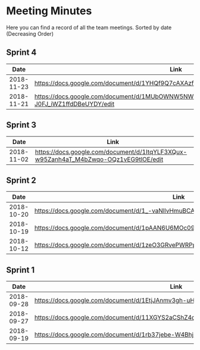 # Meeting Minutes

Here you can find a record of all the team meetings.
Sorted by date (Decreasing Order)
## Sprint 4
|Date|Link|
|----|----|
|2018-11-23|https://docs.google.com/document/d/1YHQf9Q7cAXAzfUZWeOYYidKjrYQxpnEYQkgPB2poW_Q/edit|
|2018-11-21|https://docs.google.com/document/d/1MUbOWNW5NWZQ8DXc4OFiy2i-J0FJ_iWZ1ffdDBeUYDY/edit|

## Sprint 3
|Date|Link|
|----|----|
|2018-11-02|https://docs.google.com/document/d/1ItqYLF3XQux-w95Zanh4aT_M4bZwqo-OQz1vEG9tlOE/edit|

## Sprint 2
|Date|Link|
|----|----|
|2018-10-20|https://docs.google.com/document/d/1_-vaNllvHmuBCAFcvn0qj167GqSeNYEWZ3mvn6gF698/edit|
|2018-10-19|https://docs.google.com/document/d/1pAAN6U6MOc0972KMiHa03FYebRG6Rb4oib-GvottzAE/edit|
|2018-10-12|https://docs.google.com/document/d/1zeO3GRvePWRPpu0wC0paBZJCY5eENr1gsOUcAPv5GJg/edit|

## Sprint 1
|Date|Link|
|----|----|
|2018-09-28|https://docs.google.com/document/d/1EtjJAnmv3gh-uHMuG4Llni-mG3NJ1pDCFai2EVPF02A/edit|
|2018-09-27|https://docs.google.com/document/d/11XGYS2aCShZ4divNPgceQct3A37XH3AQNvlvT46ZHP8/edit|
|2018-09-19|https://docs.google.com/document/d/1rb37jebe-W4Bhjavfs8ej5Ip6n0AjUUl07LTrl-n9cE/edit|